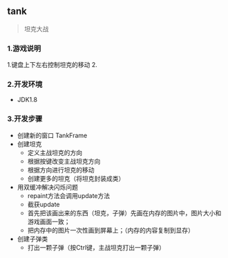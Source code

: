 ## tank
> 坦克大战

### 1.游戏说明
1.键盘上下左右控制坦克的移动
2.

### 2.开发环境
- JDK1.8


### 3.开发步骤
- 创建新的窗口 TankFrame
- 创建坦克
  - 定义主战坦克的方向
  - 根据按键改变主战坦克方向
  - 根据方向进行坦克的移动
  - 创建更多的坦克（将坦克封装成类）
- 用双缓冲解决闪烁问题
  - repaint方法会调用update方法
  - 截获update
  - 首先把该画出来的东西（坦克，子弹）先画在内存的图片中，图片大小和游戏画面一致；
  - 把内存中的图片一次性画到屏幕上；（内存的内容复制到显存）
- 创建子弹类
  - 打出一颗子弹（按Ctrl键，主战坦克打出一颗子弹）